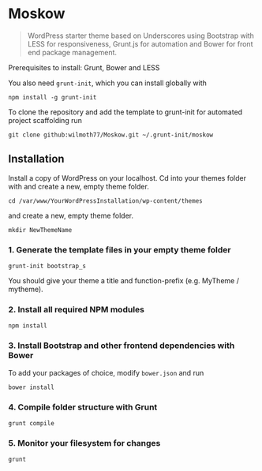 Moskow
===========

>WordPress starter theme based on Underscores using Bootstrap with LESS for responsiveness, Grunt.js for automation and Bower for front end package management.

Prerequisites to install: Grunt, Bower and LESS

You also need `grunt-init`, which you can install globally with 
```
npm install -g grunt-init
```

To clone the repository and add the template to grunt-init for automated project scaffolding run
```
git clone github:wilmoth77/Moskow.git ~/.grunt-init/moskow
```


## Installation

Install a copy of WordPress on your localhost. Cd into your themes folder with and create a new, empty theme folder. 
```
cd /var/www/YourWordPressInstallation/wp-content/themes
```
and create a new, empty theme folder.
```
mkdir NewThemeName
```



### 1. Generate the template files in your empty theme folder

```
grunt-init bootstrap_s
```
You should give your theme a title and function-prefix (e.g. MyTheme / mytheme).

### 2. Install all required NPM modules

```
npm install
```


### 3. Install Bootstrap and other frontend dependencies with Bower

To add your packages of choice, modify ```bower.json``` and run

```
bower install
```


### 4. Compile folder structure with Grunt

```
grunt compile
```

### 5. Monitor your filesystem for changes

```
grunt
```

###
